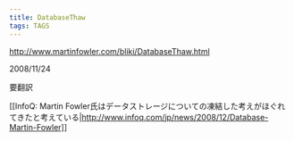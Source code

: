```yaml
---
title: DatabaseThaw
tags: TAGS
---
```


http://www.martinfowler.com/bliki/DatabaseThaw.html

2008/11/24

要翻訳


[[InfoQ: Martin Fowler氏はデータストレージについての凍結した考えがほぐれてきたと考えている|http://www.infoq.com/jp/news/2008/12/Database-Martin-Fowler]]
